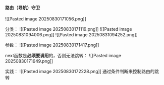 #### 路由（导航）守卫
![[Pasted image 20250830171056.png]]

分类：
![[Pasted image 20250830171119.png]]
![[Pasted image 20250831094006.png]]
![[Pasted image 20250831094252.png]]

参数：
![[Pasted image 20250830171417.png]]

next函数是**必须要调用**的，否则无法跳转：
![[Pasted image 20250830171649.png]]

实践：
![[Pasted image 20250830172228.png]]
通过条件判断来控制路由的跳转



